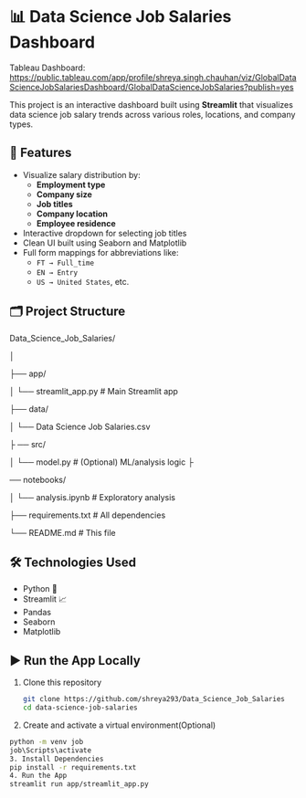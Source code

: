 # 📊 Data Science Job Salaries Dashboard

Tableau Dashboard: https://public.tableau.com/app/profile/shreya.singh.chauhan/viz/GlobalDataScienceJobSalariesDashboard/GlobalDataScienceJobSalaries?publish=yes

This project is an interactive dashboard built using **Streamlit** that visualizes data science job salary trends across various roles, locations, and company types.

## 🚀 Features

- Visualize salary distribution by:
  - **Employment type**
  - **Company size**
  - **Job titles**
  - **Company location**
  - **Employee residence**
- Interactive dropdown for selecting job titles
- Clean UI built using Seaborn and Matplotlib
- Full form mappings for abbreviations like:
  - `FT → Full_time`
  - `EN → Entry`
  - `US → United States`, etc.

## 🗂️ Project Structure

Data_Science_Job_Salaries/

│

├── app/

│ 
└── streamlit_app.py # Main Streamlit app

├── data/

│
└── Data Science Job Salaries.csv

├
── src/

│
└── model.py # (Optional) ML/analysis logic
├

── notebooks/

│ 
└── analysis.ipynb # Exploratory analysis

├── requirements.txt # All dependencies

└── README.md # This file


## 🛠️ Technologies Used

- Python 🐍
- Streamlit 📈
- Pandas
- Seaborn
- Matplotlib

## ▶️ Run the App Locally

1. Clone this repository  
   ```bash
   git clone https://github.com/shreya293/Data_Science_Job_Salaries
   cd data-science-job-salaries
2.  Create and activate a virtual environment(Optional)
   ```bash
   python -m venv job
   job\Scripts\activate
3. Install Dependencies
   pip install -r requirements.txt
4. Run the App
   streamlit run app/streamlit_app.py


